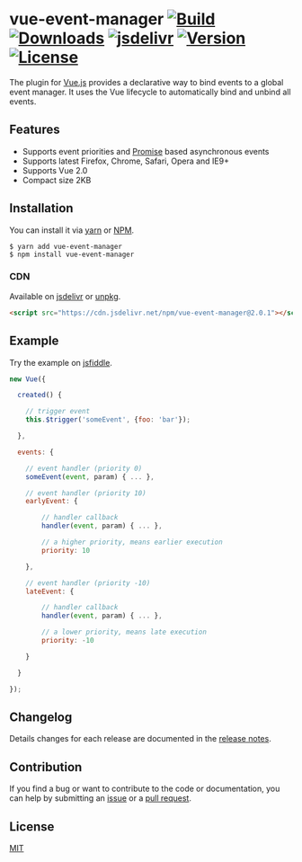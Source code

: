 # vue-event-manager [![Build](https://img.shields.io/circleci/project/pagekit/vue-event-manager/master.svg)](https://circleci.com/gh/pagekit/vue-event-manager) [![Downloads](https://img.shields.io/npm/dm/vue-event-manager.svg)](https://www.npmjs.com/package/vue-event-manager) [![jsdelivr](https://data.jsdelivr.com/v1/package/npm/vue-event-manager/badge?style=rounded)](https://www.jsdelivr.com/package/npm/vue-event-manager) [![Version](https://img.shields.io/npm/v/vue-event-manager.svg)](https://www.npmjs.com/package/vue-event-manager) [![License](https://img.shields.io/npm/l/vue-event-manager.svg)](https://www.npmjs.com/package/vue-event-manager)

The plugin for [Vue.js](http://vuejs.org) provides a declarative way to bind events to a global event manager. It uses the Vue lifecycle to automatically bind and unbind all events.

## Features

- Supports event priorities and [Promise](https://developer.mozilla.org/en-US/docs/Web/JavaScript/Reference/Global_Objects/Promise) based asynchronous events
- Supports latest Firefox, Chrome, Safari, Opera and IE9+
- Supports Vue 2.0
- Compact size 2KB

## Installation
You can install it via [yarn](https://yarnpkg.com) or [NPM](https://npmjs.org).
```
$ yarn add vue-event-manager
$ npm install vue-event-manager
```

### CDN
Available on [jsdelivr](https://cdn.jsdelivr.net/npm/vue-event-manager@2.0.1) or [unpkg](https://unpkg.com/vue-event-manager@2.0.1).
```html
<script src="https://cdn.jsdelivr.net/npm/vue-event-manager@2.0.1"></script>
```

## Example
Try the example on [jsfiddle](https://jsfiddle.net/gh/get/library/pure/pagekit/vue-event-manager/tree/master/examples/demo/).
```js
new Vue({

  created() {

    // trigger event
    this.$trigger('someEvent', {foo: 'bar'});

  },

  events: {

    // event handler (priority 0)
    someEvent(event, param) { ... },

    // event handler (priority 10)
    earlyEvent: {

        // handler callback
        handler(event, param) { ... },

        // a higher priority, means earlier execution
        priority: 10

    },

    // event handler (priority -10)
    lateEvent: {

        // handler callback
        handler(event, param) { ... },

        // a lower priority, means late execution
        priority: -10

    }

  }

});
```

## Changelog

Details changes for each release are documented in the [release notes](https://github.com/pagekit/vue-event-manager/releases).

## Contribution

If you find a bug or want to contribute to the code or documentation, you can help by submitting an [issue](https://github.com/pagekit/vue-event-manager/issues) or a [pull request](https://github.com/pagekit/vue-event-manager/pulls).

## License

[MIT](http://opensource.org/licenses/MIT)
